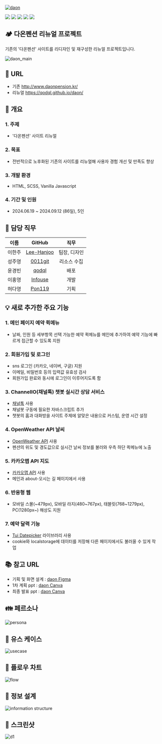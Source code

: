 [![daon](https://github.com/user-attachments/assets/a3256e34-4344-4a52-b753-7ee4b3517bdb)](https://qodql.github.io/daon/)

<img src="https://img.shields.io/badge/HTML5-E34F26?style=flat-square&logo=html5&logoColor=white"/>   <img src="https://img.shields.io/badge/Sass-CC6699?style=flat-square&logo=Sass&logoColor=white"/>   <img src="https://img.shields.io/badge/JavaScript-F7DF1E?style=flat-square&logo=javascript&logoColor=black"/>  <img src="https://img.shields.io/badge/JSON-000000?style=flat-square&logo=json&logoColor=white"/>   <img src="https://img.shields.io/badge/Github-000000?style=flat-square&logo=github&logoColor=white"/>
## 🏕 다온펜션 리뉴얼 프로젝트
기존의 '다온펜션' 사이트를 리디자인 및 재구성한 리뉴얼 프로젝트입니다.

![daon_main](https://github.com/user-attachments/assets/5a9f5349-b190-457e-961a-282c00bf717b)



## 🔗 URL
- 기존 <http://www.daonpension.kr/>
- 리뉴얼 <https://qodql.github.io/daon/>
<!-- - 리뉴얼 <https://0011git.github.io/daon/> -->



## 📑 개요
### 1. **주제**
   - '다온펜션' 사이트 리뉴얼
     
### 2. **목표**
   - 전반적으로 노후화된 기존의 사이트를 리뉴얼해 사용자 경험 개선 및 만족도 향상
     
### 3. **개발 환경**
   - HTML, SCSS, Vanilla Javascript
     
### 4. **기간 및 인원**
   - 2024.06.19 ~ 2024.09.12 (86일), 5인


     
## 🙌 담당 직무
| 이름   | GitHub                               | 직무           |
|:------:|:-----------------------------------:|:--------------:|
| 이한주 | [Lee-Hanjoo](https://github.com/Lee-Hanjoo) | 팀장, 디자인   |
| 성주영 | [0011git](https://github.com/0011git) | 리소스 수집 |
| 윤경빈 | [qodql](https://github.com/qodql)   | 배포           |
| 이홍영 | [Infouse](https://github.com/Infouse) | 개발           |
| 허다영 | [Pon119](https://github.com/Pon119) | 기획           |

  

## 💡 새로 추가한 주요 기능
### **1. 메인 페이지 예약 퀵메뉴**
   - 날짜, 인원 등 세부항목 선택 가능한 예약 퀵메뉴를 메인에 추가하여 예약 기능에 빠르게 접근할 수 있도록 지원

### **2. 회원가입 및 로그인**
   - sns 로그인 (카카오, 네이버, 구글) 지원
   - 이메일, 비밀번호 등의 입력값 유효성 검사
   - 회원가입 완료와 동시에 로그인이 이루어지도록 함

### **3. ChannelIO(채널톡) 챗봇 실시간 상담 서비스**
   - [채널톡](https://developers.channel.io/reference/welcome-to-channel-kr) 사용
   - 채널봇 구동에 필요한 자바스크립트 추가
   - 챗봇의 홈과 대화방을 사이트 주제에 알맞은 내용으로 커스텀, 운영 시간 설정

### **4. OpenWeather API 날씨**
   - [OpenWeather API](https://openweathermap.org/) 사용
   - 펜션의 위도 및 경도값으로 실시간 날씨 정보를 불러와 우측 하단 퀵메뉴에 노출

### **5. 카카오맵 API 지도**
   - [카카오맵 API](https://apis.map.kakao.com/web/) 사용
   - 메인과 about-오시는 길 페이지에서 사용

### **6. 반응형 웹**   
   - 모바일 스몰(~479px), 모바일 라지(480\~767px), 태블릿(768\~1279px), PC(1280px\~) 해상도 지원

### **7. 예약 달력 기능**
   - [Tui Datepicker](https://ui.toast.com/tui-date-picker) 라이브러리 사용
   - cookie와 localstorage에 데이터를 저장해 다른 페이지에서도 불러올 수 있게 작업



## 📚 참고 URL
- 기획 및 화면 설계 : 
[daon Figma](https://www.figma.com/design/1zlcRdL0iDs2TWlgb5Thoq/240618_%EB%8B%A4%EC%98%A8%ED%8E%9C%EC%85%98-(Copy)?node-id=0-1&node-type=canvas&t=QkvAdj1lJY9kWkMd-0)
- 1차 계획 ppt :
[daon Canva](https://www.canva.com/design/DAGIplQ9SSA/yVOa3ghyW9enxSPvzQCcVw/edit?utm_content=DAGIplQ9SSA&utm_campaign=designshare&utm_medium=link2&utm_source=sharebutton)
- 최종 발표 ppt : 
[daon Canva](https://www.canva.com/design/DAGPld1e67I/bYGbjtRsdfuDOY-Lullv-w/view?utm_content=DAGPld1e67I&utm_campaign=designshare&utm_medium=link&utm_source=editor)



## 👪 페르소나
![persona](https://github.com/user-attachments/assets/239af6ad-3023-4642-96f3-66b441bcc795)



## 👥 유스 케이스
![usecase](https://github.com/user-attachments/assets/c4e9be7d-df79-444f-95d7-e4a9fb6c9a0d)



## 🔀 플로우 차트
![flow](https://github.com/user-attachments/assets/d5f47241-1e84-4a8e-a98d-fb4bc218f2ae)



## 🧩 정보 설계
![information structure](https://github.com/user-attachments/assets/b341bdc1-e897-40bb-b6c0-ae54bda3fa51)



## 📱 스크린샷

![d1](https://github.com/user-attachments/assets/c2b9cbbc-0617-4c36-ad2b-7a6ce6fa8d1c)

